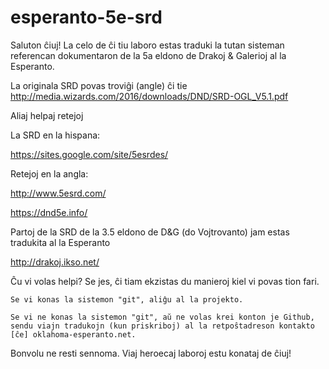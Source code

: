 # esperanto-5e-srd

Saluton ĉiuj! La celo de ĉi tiu laboro estas traduki la tutan sisteman referencan dokumentaron de la 5a eldono de Drakoj & Galerioj al la Esperanto.

La originala SRD povas troviĝi (angle) ĉi tie  http://media.wizards.com/2016/downloads/DND/SRD-OGL_V5.1.pdf

Aliaj helpaj retejoj

La SRD en la hispana:

https://sites.google.com/site/5esrdes/

Retejoj en la angla:

http://www.5esrd.com/

https://dnd5e.info/

Partoj de la SRD de la 3.5 eldono de D&G (do Vojtrovanto) jam estas tradukita al la Esperanto

http://drakoj.ikso.net/

Ĉu vi volas helpi? Se jes, ĉi tiam ekzistas du manieroj kiel vi povas tion fari.

    Se vi konas la sistemon "git", aliĝu al la projekto.

    Se vi ne konas la sistemon "git", aŭ ne volas krei konton je Github, sendu viajn tradukojn (kun priskriboj) al la retpoŝtadreson kontakto [ĉe] oklahoma-esperanto.net.

Bonvolu ne resti sennoma. Viaj heroecaj laboroj estu konataj de ĉiuj!
